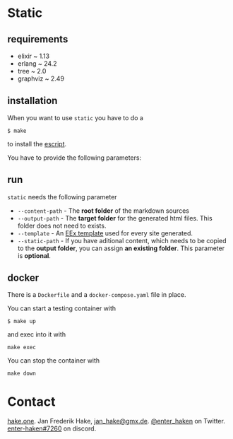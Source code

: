 # Static

## requirements

* elixir ~ 1.13
* erlang ~ 24.2
* tree ~ 2.0
* graphviz ~ 2.49

## installation

When you want to use `static` you have to do a 

```
$ make 
``` 

to install the [escript][1].

You have to provide the following parameters:

## run

`static` needs the following parameter

* `--content-path` - The **root folder** of the markdown sources
* `--output-path` - The **target folder** for the generated html files. This folder does not need to exists.
* `--template` - An [EEx template][1] used for every site generated.
* `--static-path` - If you have aditional content, which needs to be copied to the **output folder**,
you can assign **an existing folder**.
This parameter is **optional**.

## docker

There is a `Dockerfile` and a `docker-compose.yaml` file in place. 

You can start a testing container with

```
$ make up
```

and exec into it with 

```
make exec
```

You can stop the container with

```
make down
```

# Contact

[hake.one](https://hake.one). Jan Frederik Hake, <jan_hake@gmx.de>. 
[@enter_haken](https://twitter.com/enter_haken) on Twitter. 
[enter-haken#7260](https://discord.com) on discord.

[1]: https://hexdocs.pm/eex/EEx.html
[2]: https://hexdocs.pm/mix/main/Mix.Tasks.Escript.Build.html
